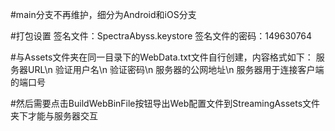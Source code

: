 #main分支不再维护，细分为Android和iOS分支

#打包设置
签名文件：SpectraAbyss.keystore
签名文件的密码：149630764

#与Assets文件夹在同一目录下的WebData.txt文件自行创建，内容格式如下：
服务器URL\n
验证用户名\n
验证密码\n
服务器的公网地址\n
服务器用于连接客户端的端口号

#然后需要点击BuildWebBinFile按钮导出Web配置文件到StreamingAssets文件夹下才能与服务器交互
